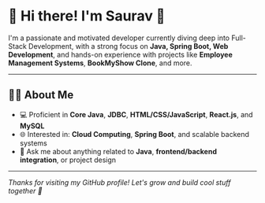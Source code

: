 # 💫 Hi there! I'm Saurav 👋

I'm a passionate and motivated developer currently diving deep into Full-Stack Development, with a strong focus on **Java, Spring Boot, Web Development**, and hands-on experience with projects like **Employee Management Systems**, **BookMyShow Clone**, and more.

---

## 👨‍💻 About Me

- 💻 Proficient in **Core Java**, **JDBC**, **HTML/CSS/JavaScript**, **React.js**, and **MySQL**
- 🌐 Interested in: **Cloud Computing**, **Spring Boot**, and scalable backend systems
- 💬 Ask me about anything related to **Java**, **frontend/backend integration**, or project design

---

*Thanks for visiting my GitHub profile! Let's grow and build cool stuff together 🚀*

<!---
saura9/saura9 is a ✨ special ✨ repository because its `README.md` (this file) appears on your GitHub profile.
You can click the Preview link to take a look at your changes.
--->
